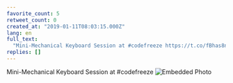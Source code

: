 ```yaml
---
favorite_count: 5
retweet_count: 0
created_at: "2019-01-11T08:03:15.000Z"
lang: en
full_text:
  "Mini-Mechanical Keyboard Session at #codefreeze https://t.co/fBhas8n5B2"
replies: []
---
```


Mini-Mechanical Keyboard Session at #codefreeze
![Embedded Photo](https://twitter-media-coderbyheart.s3.eu-north-1.amazonaws.com/1083635436197740544-DwnYrHjWoAA7dBV.jpg)
